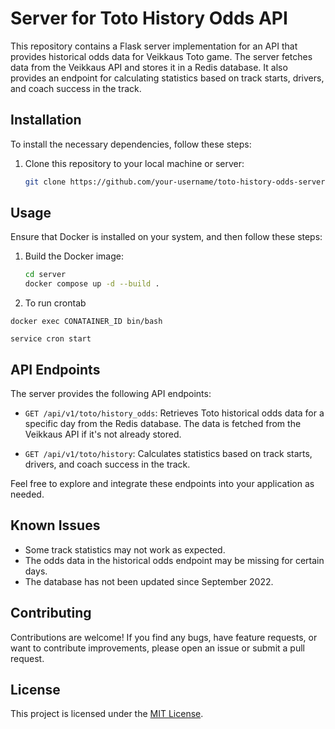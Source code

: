 # Server for Toto History Odds API

This repository contains a Flask server implementation for an API that provides historical odds data for Veikkaus Toto game. The server fetches data from the Veikkaus API and stores it in a Redis database. It also provides an endpoint for calculating statistics based on track starts, drivers, and coach success in the track.

## Installation

To install the necessary dependencies, follow these steps:

1. Clone this repository to your local machine or server:

   ```bash
   git clone https://github.com/your-username/toto-history-odds-server.git
   ```

## Usage

Ensure that Docker is installed on your system, and then follow these steps:

1. Build the Docker image:

   ```bash
   cd server
   docker compose up -d --build .
   ```
2. To run crontab
```
docker exec CONATAINER_ID bin/bash

service cron start
```


## API Endpoints

The server provides the following API endpoints:

- `GET /api/v1/toto/history_odds`: Retrieves Toto historical odds data for a specific day from the Redis database. The data is fetched from the Veikkaus API if it's not already stored.

- `GET /api/v1/toto/history`: Calculates statistics based on track starts, drivers, and coach success in the track.

Feel free to explore and integrate these endpoints into your application as needed.



## Known Issues

- Some track statistics may not work as expected.
- The odds data in the historical odds endpoint may be missing for certain days.
- The database has not been updated since September 2022.

## Contributing

Contributions are welcome! If you find any bugs, have feature requests, or want to contribute improvements, please open an issue or submit a pull request.

## License

This project is licensed under the [MIT License](LICENSE).
